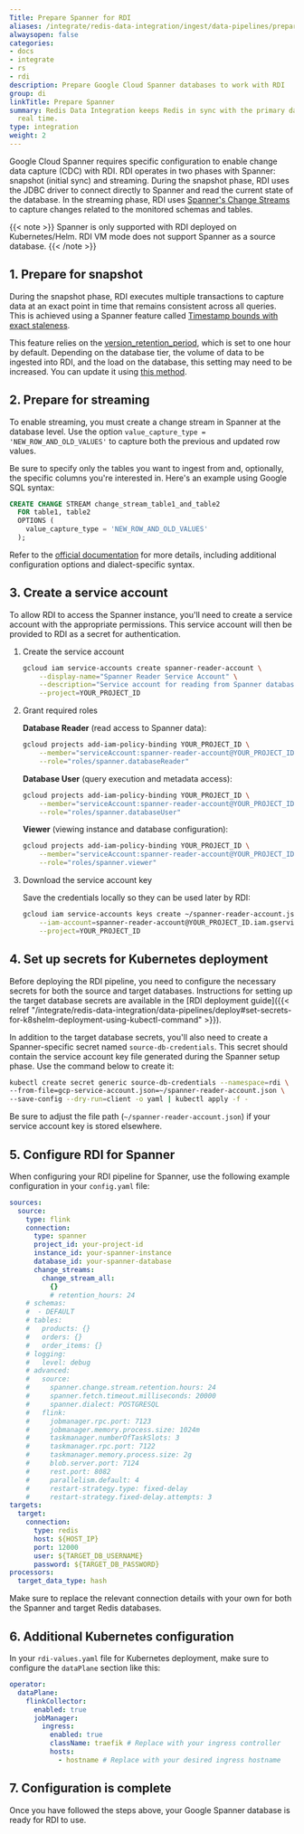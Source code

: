 ```yaml
---
Title: Prepare Spanner for RDI
aliases: /integrate/redis-data-integration/ingest/data-pipelines/prepare-dbs/spanner/
alwaysopen: false
categories:
- docs
- integrate
- rs
- rdi
description: Prepare Google Cloud Spanner databases to work with RDI
group: di
linkTitle: Prepare Spanner
summary: Redis Data Integration keeps Redis in sync with the primary database in near
  real time.
type: integration
weight: 2
---
```


Google Cloud Spanner requires specific configuration to enable change data capture (CDC) with RDI.
RDI operates in two phases with Spanner: snapshot (initial sync) and streaming. During the snapshot
phase, RDI uses the JDBC driver to connect directly to Spanner and read the current state of the
database. In the streaming phase, RDI uses [Spanner's Change Streams](https://cloud.google.com/spanner/docs/change-streams) to capture changes related to
the monitored schemas and tables.

{{< note >}}
Spanner is only supported with RDI deployed on Kubernetes/Helm. RDI VM mode does not support Spanner as a source database.
{{< /note >}}

## 1. Prepare for snapshot

During the snapshot phase, RDI executes multiple transactions to capture data at an exact point 
in time that remains consistent across all queries. This is achieved using a Spanner feature called 
[Timestamp bounds with exact staleness](https://cloud.google.com/spanner/docs/timestamp-bounds#exact_staleness). 

This feature relies on the 
[version_retention_period](https://cloud.google.com/spanner/docs/reference/rest/v1/projects.instances.databases#Database.FIELDS.version_retention_period), 
which is set to one hour by default. Depending on the database tier, the volume of data to be 
ingested into RDI, and the load on the database, this setting may need to be increased. You can 
update it using [this method](https://cloud.google.com/spanner/docs/use-pitr#set-period).

## 2. Prepare for streaming

To enable streaming, you must create a change stream in Spanner at the database level. Use the 
option `value_capture_type = 'NEW_ROW_AND_OLD_VALUES'` to capture both the previous and updated 
row values.

Be sure to specify only the tables you want to ingest from and, optionally, the specific columns 
you're interested in. Here's an example using Google SQL syntax:

```sql
CREATE CHANGE STREAM change_stream_table1_and_table2
  FOR table1, table2
  OPTIONS (
    value_capture_type = 'NEW_ROW_AND_OLD_VALUES'
  );
```

Refer to the [official documentation](https://cloud.google.com/spanner/docs/change-streams/manage#googlesql) 
for more details, including additional configuration options and dialect-specific syntax.

## 3. Create a service account

To allow RDI to access the Spanner instance, you'll need to create a service account with the 
appropriate permissions. This service account will then be provided to RDI as a secret for 
authentication.

1. Create the service account

    ```bash
    gcloud iam service-accounts create spanner-reader-account \
        --display-name="Spanner Reader Service Account" \
        --description="Service account for reading from Spanner databases" \
        --project=YOUR_PROJECT_ID
    ```

1. Grant required roles

    **Database Reader** (read access to Spanner data):

    ```bash
    gcloud projects add-iam-policy-binding YOUR_PROJECT_ID \
        --member="serviceAccount:spanner-reader-account@YOUR_PROJECT_ID.iam.gserviceaccount.com" \
        --role="roles/spanner.databaseReader"
    ```

    **Database User** (query execution and metadata access):

    ```bash
    gcloud projects add-iam-policy-binding YOUR_PROJECT_ID \
        --member="serviceAccount:spanner-reader-account@YOUR_PROJECT_ID.iam.gserviceaccount.com" \
        --role="roles/spanner.databaseUser"
    ```

    **Viewer** (viewing instance and database configuration):

    ```bash
    gcloud projects add-iam-policy-binding YOUR_PROJECT_ID \
        --member="serviceAccount:spanner-reader-account@YOUR_PROJECT_ID.iam.gserviceaccount.com" \
        --role="roles/spanner.viewer"
    ```

1. Download the service account key

    Save the credentials locally so they can be used later by RDI:

    ```bash
    gcloud iam service-accounts keys create ~/spanner-reader-account.json \
        --iam-account=spanner-reader-account@YOUR_PROJECT_ID.iam.gserviceaccount.com \
        --project=YOUR_PROJECT_ID
    ```

## 4. Set up secrets for Kubernetes deployment

Before deploying the RDI pipeline, you need to configure the necessary secrets for both the source 
and target databases. Instructions for setting up the target database secrets are available in the 
[RDI deployment guide]({{< relref "/integrate/redis-data-integration/data-pipelines/deploy#set-secrets-for-k8shelm-deployment-using-kubectl-command" >}}).

In addition to the target database secrets, you'll also need to create a Spanner-specific secret 
named `source-db-credentials`. This secret should contain the service account key file generated 
during the Spanner setup phase. Use the command below to create it:

```bash
kubectl create secret generic source-db-credentials --namespace=rdi \
--from-file=gcp-service-account.json=~/spanner-reader-account.json \
--save-config --dry-run=client -o yaml | kubectl apply -f -
```

Be sure to adjust the file path (`~/spanner-reader-account.json`) if your service account key is 
stored elsewhere.

## 5. Configure RDI for Spanner

When configuring your RDI pipeline for Spanner, use the following example configuration in your 
`config.yaml` file:

```yaml
sources:
  source:
    type: flink
    connection:
      type: spanner
      project_id: your-project-id
      instance_id: your-spanner-instance
      database_id: your-spanner-database
      change_streams:
        change_stream_all:
          {}
          # retention_hours: 24
    # schemas:
    #  - DEFAULT
    # tables:
    #   products: {}
    #   orders: {}
    #   order_items: {}
    # logging:
    #   level: debug
    # advanced:
    #   source:
    #     spanner.change.stream.retention.hours: 24
    #     spanner.fetch.timeout.milliseconds: 20000
    #     spanner.dialect: POSTGRESQL
    #   flink:
    #     jobmanager.rpc.port: 7123
    #     jobmanager.memory.process.size: 1024m
    #     taskmanager.numberOfTaskSlots: 3
    #     taskmanager.rpc.port: 7122
    #     taskmanager.memory.process.size: 2g
    #     blob.server.port: 7124
    #     rest.port: 8082
    #     parallelism.default: 4
    #     restart-strategy.type: fixed-delay
    #     restart-strategy.fixed-delay.attempts: 3
targets:
  target:
    connection:
      type: redis
      host: ${HOST_IP}
      port: 12000
      user: ${TARGET_DB_USERNAME}
      password: ${TARGET_DB_PASSWORD}
processors:
  target_data_type: hash
```

Make sure to replace the relevant connection details with your own for both the Spanner and target 
Redis databases.

## 6. Additional Kubernetes configuration

In your `rdi-values.yaml` file for Kubernetes deployment, make sure to configure the `dataPlane` 
section like this:

```yaml
operator:
  dataPlane:
    flinkCollector:
      enabled: true
      jobManager:
        ingress:
          enabled: true
          className: traefik # Replace with your ingress controller
          hosts:
            - hostname # Replace with your desired ingress hostname
```

## 7. Configuration is complete

Once you have followed the steps above, your Google Spanner database is ready for RDI to use.
